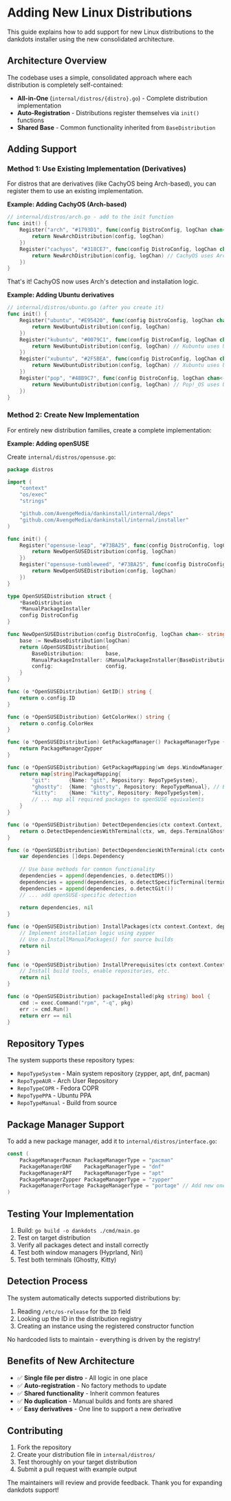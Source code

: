 # Adding New Linux Distributions

This guide explains how to add support for new Linux distributions to the dankdots installer using the new consolidated architecture.

## Architecture Overview

The codebase uses a simple, consolidated approach where each distribution is completely self-contained:

- **All-in-One** (`internal/distros/{distro}.go`) - Complete distribution implementation
- **Auto-Registration** - Distributions register themselves via `init()` functions
- **Shared Base** - Common functionality inherited from `BaseDistribution`

## Adding Support

### Method 1: Use Existing Implementation (Derivatives)

For distros that are derivatives (like CachyOS being Arch-based), you can register them to use an existing implementation.

**Example: Adding CachyOS (Arch-based)**

```go
// internal/distros/arch.go - add to the init function
func init() {
    Register("arch", "#1793D1", func(config DistroConfig, logChan chan<- string) Distribution {
        return NewArchDistribution(config, logChan)
    })
    Register("cachyos", "#318CE7", func(config DistroConfig, logChan chan<- string) Distribution {
        return NewArchDistribution(config, logChan) // CachyOS uses Arch implementation but different color
    })
}
```

That's it! CachyOS now uses Arch's detection and installation logic.

**Example: Adding Ubuntu derivatives**

```go
// internal/distros/ubuntu.go (after you create it)
func init() {
    Register("ubuntu", "#E95420", func(config DistroConfig, logChan chan<- string) Distribution {
        return NewUbuntuDistribution(config, logChan)
    })
    Register("kubuntu", "#0079C1", func(config DistroConfig, logChan chan<- string) Distribution {
        return NewUbuntuDistribution(config, logChan) // Kubuntu uses Ubuntu implementation but different color
    })
    Register("xubuntu", "#2F5BEA", func(config DistroConfig, logChan chan<- string) Distribution {
        return NewUbuntuDistribution(config, logChan) // Xubuntu uses Ubuntu implementation but different color
    })
    Register("pop", "#48B9C7", func(config DistroConfig, logChan chan<- string) Distribution {
        return NewUbuntuDistribution(config, logChan) // Pop!_OS uses Ubuntu implementation but different color
    })
}
```

### Method 2: Create New Implementation

For entirely new distribution families, create a complete implementation:

**Example: Adding openSUSE**

Create `internal/distros/opensuse.go`:

```go
package distros

import (
    "context"
    "os/exec"
    "strings"

    "github.com/AvengeMedia/dankinstall/internal/deps"
    "github.com/AvengeMedia/dankinstall/internal/installer"
)

func init() {
    Register("opensuse-leap", "#73BA25", func(config DistroConfig, logChan chan<- string) Distribution {
        return NewOpenSUSEDistribution(config, logChan)
    })
    Register("opensuse-tumbleweed", "#73BA25", func(config DistroConfig, logChan chan<- string) Distribution {
        return NewOpenSUSEDistribution(config, logChan)
    })
}

type OpenSUSEDistribution struct {
    *BaseDistribution
    *ManualPackageInstaller
    config DistroConfig
}

func NewOpenSUSEDistribution(config DistroConfig, logChan chan<- string) *OpenSUSEDistribution {
    base := NewBaseDistribution(logChan)
    return &OpenSUSEDistribution{
        BaseDistribution:       base,
        ManualPackageInstaller: &ManualPackageInstaller{BaseDistribution: base},
        config:                 config,
    }
}

func (o *OpenSUSEDistribution) GetID() string {
    return o.config.ID
}

func (o *OpenSUSEDistribution) GetColorHex() string {
    return o.config.ColorHex
}

func (o *OpenSUSEDistribution) GetPackageManager() PackageManagerType {
    return PackageManagerZypper
}

func (o *OpenSUSEDistribution) GetPackageMapping(wm deps.WindowManager) map[string]PackageMapping {
    return map[string]PackageMapping{
        "git":      {Name: "git", Repository: RepoTypeSystem},
        "ghostty":  {Name: "ghostty", Repository: RepoTypeManual}, // Build from source
        "kitty":    {Name: "kitty", Repository: RepoTypeSystem},
        // ... map all required packages to openSUSE equivalents
    }
}

func (o *OpenSUSEDistribution) DetectDependencies(ctx context.Context, wm deps.WindowManager) ([]deps.Dependency, error) {
    return o.DetectDependenciesWithTerminal(ctx, wm, deps.TerminalGhostty)
}

func (o *OpenSUSEDistribution) DetectDependenciesWithTerminal(ctx context.Context, wm deps.WindowManager, terminal deps.Terminal) ([]deps.Dependency, error) {
    var dependencies []deps.Dependency
    
    // Use base methods for common functionality
    dependencies = append(dependencies, o.detectDMS())
    dependencies = append(dependencies, o.detectSpecificTerminal(terminal))
    dependencies = append(dependencies, o.detectGit())
    // ... add openSUSE-specific detection
    
    return dependencies, nil
}

func (o *OpenSUSEDistribution) InstallPackages(ctx context.Context, dependencies []deps.Dependency, wm deps.WindowManager, sudoPassword string, reinstallFlags map[string]bool, progressChan chan<- installer.InstallProgressMsg) error {
    // Implement installation logic using zypper
    // Use o.InstallManualPackages() for source builds
    return nil
}

func (o *OpenSUSEDistribution) InstallPrerequisites(ctx context.Context, sudoPassword string, progressChan chan<- installer.InstallProgressMsg) error {
    // Install build tools, enable repositories, etc.
    return nil
}

func (o *OpenSUSEDistribution) packageInstalled(pkg string) bool {
    cmd := exec.Command("rpm", "-q", pkg)
    err := cmd.Run()
    return err == nil
}
```

## Repository Types

The system supports these repository types:

- `RepoTypeSystem` - Main system repository (zypper, apt, dnf, pacman)
- `RepoTypeAUR` - Arch User Repository  
- `RepoTypeCOPR` - Fedora COPR
- `RepoTypePPA` - Ubuntu PPA
- `RepoTypeManual` - Build from source

## Package Manager Support

To add a new package manager, add it to `internal/distros/interface.go`:

```go
const (
    PackageManagerPacman PackageManagerType = "pacman"
    PackageManagerDNF    PackageManagerType = "dnf"
    PackageManagerAPT    PackageManagerType = "apt"
    PackageManagerZypper PackageManagerType = "zypper"
    PackageManagerPortage PackageManagerType = "portage" // Add new ones here
)
```

## Testing Your Implementation

1. Build: `go build -o dankdots ./cmd/main.go`
2. Test on target distribution
3. Verify all packages detect and install correctly
4. Test both window managers (Hyprland, Niri)
5. Test both terminals (Ghostty, Kitty)

## Detection Process

The system automatically detects supported distributions by:

1. Reading `/etc/os-release` for the `ID` field
2. Looking up the ID in the distribution registry
3. Creating an instance using the registered constructor function

No hardcoded lists to maintain - everything is driven by the registry!

## Benefits of New Architecture

- ✅ **Single file per distro** - All logic in one place
- ✅ **Auto-registration** - No factory methods to update
- ✅ **Shared functionality** - Inherit common features
- ✅ **No duplication** - Manual builds and fonts are shared
- ✅ **Easy derivatives** - One line to support a new derivative

## Contributing

1. Fork the repository
2. Create your distribution file in `internal/distros/`  
3. Test thoroughly on your target distribution
4. Submit a pull request with example output

The maintainers will review and provide feedback. Thank you for expanding dankdots support!